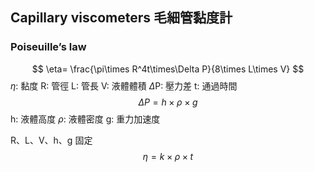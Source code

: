 ## Capillary viscometers 毛細管黏度計
### Poiseuille’s law
$$
\eta= \frac{\pi\times R^4t\times\Delta P}{8\times L\times V}
$$
$\eta$: 黏度
R: 管徑 
L: 管長
V: 液體體積
$\Delta$P: 壓力差
t: 通過時間
$$
\Delta P=h\times\rho \times g
$$
h: 液體高度
$\rho$: 液體密度
g: 重力加速度

R、L、V、h、g 固定
$$
\eta=k\times\rho \times t
$$